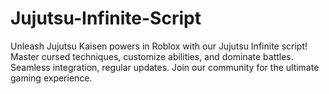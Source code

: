 # Jujutsu-Infinite-Script
Unleash Jujutsu Kaisen powers in Roblox with our Jujutsu Infinite script! Master cursed techniques, customize abilities, and dominate battles. Seamless integration, regular updates. Join our community for the ultimate gaming experience.
